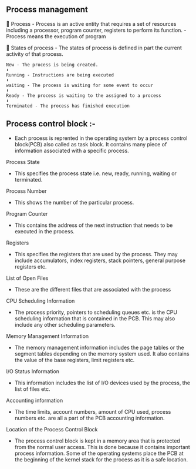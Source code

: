 ## Process management

🛑 Process - Process is an active entity that requires a set of resources including a processor, program counter, registers to perform its function.
            - Process means the execution of program
            
🛑 States of process - The states of process is defined in part the current activity of that process.

    New - The process is being created.
    ⬇ 
    Running - Instructions are being executed
    ⬇
    waiting - The process is waiting for some event to occur
    ⬇
    Ready - The process is waiting to the assigned to a process
    ⬇ 
    Terminated - The process has finished execution
    
    
## Process control block :- 
  - Each process is reprented in the operating system by a process control block(PCB) also called as task block. It contains many piece of information associated with a specific process.

Process State
- This specifies the process state i.e. new, ready, running, waiting or terminated.

Process Number
- This shows the number of the particular process.

Program Counter
- This contains the address of the next instruction that needs to be executed in the process.

Registers
- This specifies the registers that are used by the process. They may include accumulators, index registers, stack pointers, general purpose registers etc.

List of Open Files
- These are the different files that are associated with the process

CPU Scheduling Information
- The process priority, pointers to scheduling queues etc. is the CPU scheduling information that is contained in the PCB. This may also include any other scheduling parameters.

Memory Management Information
- The memory management information includes the page tables or the segment tables depending on the memory system used. It also contains the value of the base registers, limit registers etc.

I/O Status Information
- This information includes the list of I/O devices used by the process, the list of files etc.

Accounting information
- The time limits, account numbers, amount of CPU used, process numbers etc. are all a part of the PCB accounting information.

Location of the Process Control Block
- The process control block is kept in a memory area that is protected from the normal user access. This is done because it contains important process information. Some of the operating systems place the PCB at the beginning of the kernel stack for the process as it is a safe location.


    
